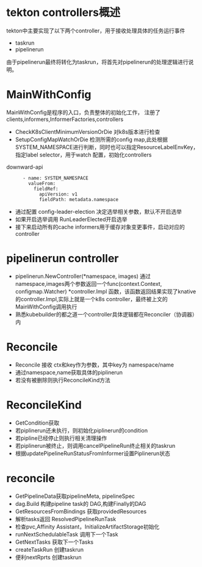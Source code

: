 # tekton controllers概述

tekton中主要实现了以下两个controller，用于接收处理具体的任务运行事件
- taskrun
- pipelinerun

由于pipelinerun最终将转化为taskrun，将首先对pipelinerun的处理逻辑进行说明。

# MainWithConfig

MainWithConfig是程序的入口，负责整体的初始化工作，
注册了clients,informers,InformerFactories,controllers

- CheckK8sClientMinimumVersionOrDie 对k8s版本进行检查
- SetupConfigMapWatchOrDie 检测所需的config map,此处根据SYSTEM_NAMESPACE进行判断，同时也可以指定ResourceLabelEnvKey，指定label selector，用于watch 配置，初始化controllers

downward-api

```
      - name: SYSTEM_NAMESPACE
        valueFrom:
          fieldRef:
            apiVersion: v1
            fieldPath: metadata.namespace
```

- 通过配置 config-leader-election 决定选举相关参数，默认不开启选举
- 如果开启选举调用 RunLeaderElected开启选举
- 接下来启动所有的cache informers用于缓存对象变更事件，启动对应的controller


# pipelinerun controller

- pipelinerun.NewController(*namespace, images) 通过namespace,images两个参数返回一个func(context.Context, configmap.Watcher) *controller.Impl 函数，该函数返回结果实现了knative的controller.Impl,实际上就是一个k8s controller，最终被上文的MainWithConfig调用执行
- 熟悉kubebuilder的都之道一个controller具体逻辑都在Reconciler（协调器）内

# Reconcile

- Reconcile 接收 ctx和key作为参数，其中key为 namespace/name
- 通过namespace,name获取具体的piplinerun
- 若没有被删除则执行ReconcileKind方法

# ReconcileKind

- GetCondition获取
- 若piplinerun还未执行，则初始化piplinerun的condition
- 若pipline已经停止则执行相关清理操作
- 若piplinerun被终止，则调用cancelPipelineRun终止相关的taskrun
- 根据updatePipelineRunStatusFromInformer设置Piplinerun状态

# reconcile

- GetPipelineData获取pipelineMeta, pipelineSpec  
- dag.Build 构建pipeline task的 DAG,构建Finally的DAG
- GetResourcesFromBindings 获取providedResources
- 解析tasks返回 ResolvedPipelineRunTask
- 检查pvc,Affinity Assistant，InitializeArtifactStorage初始化
- runNextSchedulableTask 调用下一个Task
- GetNextTasks  获取下一个Tasks
- createTaskRun 创建taskrun
- 便利nextRprts 创建taskrun




